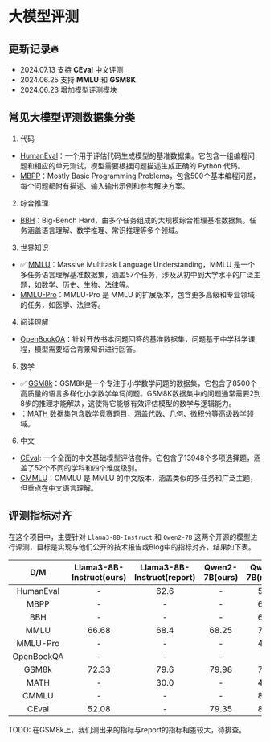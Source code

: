 # 大模型评测

## 更新记录🔥
- 2024.07.13 支持 **CEval** 中文评测
- 2024.06.25 支持 **MMLU** 和 **GSM8K**
- 2024.06.23 增加模型评测模块

## 常见大模型评测数据集分类

1. 代码
- [HumanEval](https://github.com/openai/human-eval)：一个用于评估代码生成模型的基准数据集。它包含一组编程问题和相应的单元测试，模型需要根据问题描述生成正确的 Python 代码。
- [MBPP](https://huggingface.co/datasets/google-research-datasets/mbpp)：Mostly Basic Programming Problems，包含500个基本编程问题，每个问题都附有描述、输入输出示例和参考解决方案。
2. 综合推理
- [BBH](https://github.com/suzgunmirac/BIG-Bench-Hard)：Big-Bench Hard，由多个任务组成的大规模综合推理基准数据集。任务涵盖语言理解、数学推理、常识推理等多个领域。
3. 世界知识
- ✅ [MMLU](https://github.com/hendrycks/test)：Massive Multitask Language Understanding，MMLU 是一个多任务语言理解基准数据集，涵盖57个任务，涉及从初中到大学水平的广泛主题，如数学、历史、生物、法律等。
- [MMLU-Pro](https://github.com/TIGER-AI-Lab/MMLU-Pro?tab=readme-ov-file)：MMLU-Pro 是 MMLU 的扩展版本，包含更多高级和专业领域的任务，如医学、法律等。
4. 阅读理解
- [OpenBookQA](https://allenai.org/data/open-book-qa)：针对开放书本问题回答的基准数据集，问题基于中学科学课程，模型需要结合背景知识进行回答。
5. 数学
- ✅ [GSM8k](https://huggingface.co/datasets/openai/gsm8k)：GSM8K是一个专注于小学数学问题的数据集，它包含了8500个高质量的语言多样化小学数学单词问题。GSM8K数据集中的问题通常需要2到8步的推理才能解决，这使得它能够有效评估模型的数学与逻辑能力。
- ：[MATH](https://github.com/hendrycks/math/) 数据集包含数学竞赛题目，涵盖代数、几何、微积分等高级数学领域。
6. 中文
- [CEval](https://cevalbenchmark.com/index_zh.html): 一个全面的中文基础模型评估套件。它包含了13948个多项选择题，涵盖了52个不同的学科和四个难度级别。
- [CMMLU](https://github.com/haonan-li/CMMLU)：CMMLU 是 MMLU 的中文版本，涵盖类似的多任务和广泛主题，但重点在中文语言理解。


## 评测指标对齐
在这个项目中，主要针对 `Llama3-8B-Instruct` 和 `Qwen2-7B` 这两个开源的模型进行评测，目标是实现与他们公开的技术报告或Blog中的指标对齐，结果如下表。

|    D/M     | Llama3-8B-Instruct(ours) | Llama3-8B-Instruct(report) | Qwen2-7B(ours) | Qwen2-7B(report) |
|:----------:|:------------------------:|:--------------------------:|:--------------:|:----------------:|
| HumanEval  |            -             |            62.6            |       -        |       51.2       |
|    MBPP    |            -             |             -              |       -        |       65.9       |
|    BBH     |            -             |             -              |       -        |       62.6       |
|    MMLU    |          66.68           |            68.4            |     68.25      |       70.3       |
|  MMLU-Pro  |            -             |             -              |       -        |       40.0       |
| OpenBookQA |            -             |             -              |       -        |        -         |
|   GSM8k    |          72.33           |            79.6            |     79.98      |       79.9       |
|    MATH    |            -             |            30.0            |       -        |       44.2       |
|   CMMLU    |            -             |             -              |       -        |       83.9       |
|   CEval    |          52.08           |             -              |     79.35      |       83.9       |

TODO: 在GSM8k上，我们测出来的指标与report的指标相差较大，待排查。